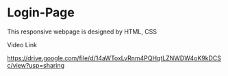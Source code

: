 # Login-Page
This responsive webpage is designed by HTML, CSS 

Video Link 

https://drive.google.com/file/d/14aWToxLvRnm4PQHqtLZNWDW4oK9kDCSc/view?usp=sharing
